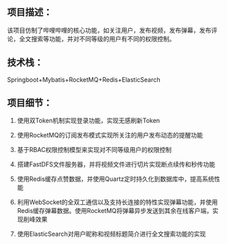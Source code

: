 ## 项目描述：

该项目仿制了哔哩哔哩的核心功能，如关注用户，发布视频，发布弹幕，发布评论，全文搜索等功能，并对不同等级的用户有不同的权限控制。

## 技术栈：

Springboot+Mybatis+RocketMQ+Redis+ElasticSearch

## 项目细节： 

1. 使用双Token机制实现登录功能，实现无感刷新Token

2. 使用RocketMQ的订阅发布模式实现所关注的用户发布动态的提醒功能

3. 基于RBAC权限控制模型来实现对不同等级用户的权限控制

4. 搭建FastDFS文件服务器，并将视频文件进行切片实现断点续传和秒传功能

5. 使用Redis缓存点赞数据，并使用Quartz定时持久化到数据库中，提高系统性能

6. 利用WebSocket的全双工通信以及支持长连接的特性实现弹幕功能，并使用Redis缓存弹幕数据。使用RocketMQ将弹幕异步发送到其余在线客户端，实现削峰效果

7. 使用ElasticSearch对用户昵称和视频标题简介进行全文搜索功能的实现
